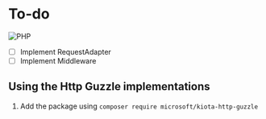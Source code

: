 # To-do

![PHP](https://github.com/microsoft/kiota/actions/workflows/http-php-guzzle.yml/badge.svg)

- [ ] Implement RequestAdapter
- [ ] Implement Middleware

## Using the Http Guzzle implementations

1. Add the package using `composer require microsoft/kiota-http-guzzle`
